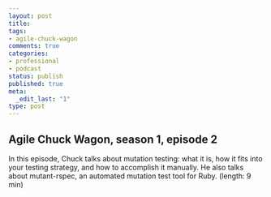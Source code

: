 ```yaml
---
layout: post
title: 
tags:
- agile-chuck-wagon
comments: true
categories:
- professional
- podcast
status: publish
published: true
meta:
  _edit_last: "1"
type: post
---
```


## Agile Chuck Wagon, season 1, episode 2

In this episode, Chuck talks about mutation testing: what it is, how it fits into your testing strategy, and how to accomplish it manually. He also talks about mutant-rspec, an automated mutation test tool for Ruby. (length: 9 min)
